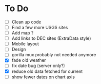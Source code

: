 # To Do

- [ ] Clean up code
- [ ] Find a few more USGS sites
- [ ] Add map ?
- [ ] Add links to DEC sites (ExtraData style)
- [ ] Mobile layout
- [ ] Design
- [ ] gorilla mux probably not needed anymore
- [x] fade old weather
- [ ] fix date bug (server only?)
- [x] reduce old data fetched for current
- [ ] show fewer dates on chart axis
